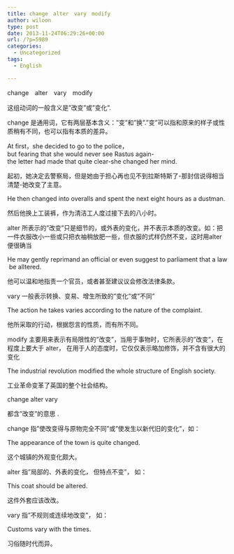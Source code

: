 ```yaml
---
title: change　alter　vary　modify
author: wiloon
type: post
date: 2013-11-24T06:29:26+00:00
url: /?p=5989
categories:
  - Uncategorized
tags:
  - English

---
```

change　alter　vary　modify
  
这组动词的一般含义是&#8221;改变&#8221;或&#8221;变化&#8221;.
  
change 是通用词，它有两层基本含义：&#8221;变&#8221;和&#8221;换&#8221;.&#8221;变&#8221;可以指和原来的样子或性质稍有不同，也可以指有本质的差异。
  
At first，she decided to go to the police，but fearing that she would never see Rastus again-the letter had made that quite clear-she changed her mind.
  
起初，她决定去警察局，但是她由于担心再也见不到拉斯特斯了-那封信说得相当清楚-她改变了主意。
  
He then changed into overalls and spent the next eight hours as a dustman.
  
然后他换上工装裤，作为清洁工人度过接下去的八小时。
  
alter 所表示的&#8221;改变&#8221;只是细节的，或外表的变化，并不表示本质的改变。如：把一件衣服改小一些或只把衣袖稍放肥一些，但衣服的式样仍然不变，这时用alter便很确当
  
He may gently reprimand an official or even suggest to parliament that a law be alltered.
  
他可以温和地指责一个官员，或者甚至建议议会修改法律条款。
  
vary 一般表示转换、变易、增生所致的&#8221;变化&#8221;或&#8221;不同&#8221;
  
The action he takes varies according to the nature of the complaint.
  
他所采取的行动，根据怨言的性质，而有所不同。
  
modify 主要用来表示有局限性的&#8221;改变&#8221;，当用于事物时，它所表示的&#8221;改变&#8221;，在程度上要大于 alter， 在用于人的态度时，它仅仅表示略加修饰，并不含有很大的变化
  
The industrial revolution modified the whole structure of English society.
  
工业革命变革了英国的整个社会结构。
  
change alter vary
  
都含&#8221;改变&#8221;的意思 .
  
change 指&#8221;使改变得与原物完全不同&#8221;或&#8221;使发生以新代旧的变化&#8221;，如：
  
The appearance of the town is quite changed.
  
这个城镇的外观变化颇大。
  
alter 指&#8221;局部的、外表的变化， 但特点不变&#8221;， 如：
  
This coat should be altered.
  
这件外套应该改改。
  
vary 指&#8221;不规则或连续地改变&#8221;， 如：
  
Customs vary with the times.
  
习俗随时代而异。